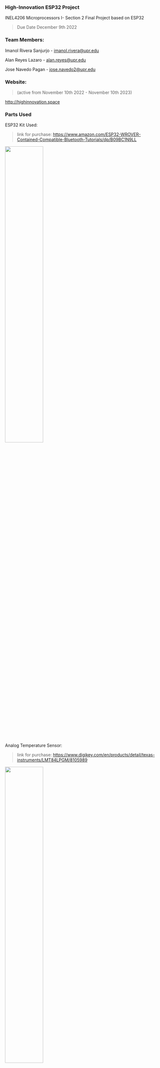 ### High-Innovation ESP32 Project
INEL4206 Microprocessors I- Section 2 Final Project based on ESP32
>Due Date December 9th 2022

### Team Members:
Imanol Rivera Sanjurjo  - imanol.rivera@upr.edu

Alan Reyes Lazaro       - alan.reyes@upr.edu

Jose Navedo Pagan       - jose.navedo2@upr.edu

### Website:
>(active from November 10th 2022 - November 10th 2023) 

http://highinnovation.space

### Parts Used 
ESP32 Kit Used:

>link for purchase: https://www.amazon.com/ESP32-WROVER-Contained-Compatible-Bluetooth-Tutorials/dp/B09BC1N9LL

<img src= https://user-images.githubusercontent.com/60356566/201103807-fca603fb-79ff-4746-965e-6dece990fbd1.png width='50%'/>

Analog Temperature Sensor:

>link for purchase: https://www.digikey.com/en/products/detail/texas-instruments/LMT84LPGM/8105989

<img src=https://media.digikey.com/Photos/Texas%20Instr%20Photos/TO-92-3.jpg width='50%'/>

### Description: 
The purpose of this project is to detect the temperature of a room across the campus. This is done by having multiple ESP32's equipped with temperature sensors and placing them in different rooms across the campus. 

>The ESP32's may also be placed outside the room, and will read that the temperature is higher than what is expected. Displaying that the AC is not on.

>Devices will also have to go through a calibration mode, where they will get a base reading and make all further measurements accordingly.

The data captured by the ESP32 will be sent to our server and will display on home dashboard of highinnovation.space. 

>Users will also be able to use their phones (albeit android or iphone) to send a custom message and have Siri or Google list out the room and if the AC is on. 

### Tool Set List
>VS Code - streamlined code editor with support for development operations like debugging, task running, and version control.

>>C++ compiler

>>C compiler

>>PlatformIO -compile the same code with different development platforms

>Amazon Web Services (AWS Cloud Server) - cloud platform

>Siri - built-in, voice-controlled personal assistant available for Apple users

>Node-red - programming tool for wiring together hardware devices, APIs and online services

>>Dashboard

>MongoDB - document database

>Github - code hosting platform for version control and collaboration

>ESP32 - series of low-cost, low-power system on a chip microcontrollers with integrated Wi-Fi and dual-mode Bluetooth

>Temperature sensor LMT84LPGM

>PM2 - Advanced process manager for production Node.js applications

>Powershell - cross-platform task automation solution made up of a command-line shell, a scripting language, and a configuration management framework

>Putty - open-source terminal emulator, serial console and network file transfer application

>Domain name - human-friendly address, sometimes called a URL

>MQTT Broker - entity that enables MQTT clients to communicate

### Copyright:
Other registered trademarks and their owners appearing in this repository:

Arduino® is a trademark of Arduino LLC (https://www.arduino.cc/).  
Raspberry Pi® is a trademark of Raspberry Pi Foundation (https://www.raspberrypi.org/).  
micro:bit® is a trademark of Micro:bit Educational Foundation (https://www.microbit.org/).  
Espressif® is a trademark of Espressif Systems (Shanghai) Co.Ltd (https://www.espressif.com/).
